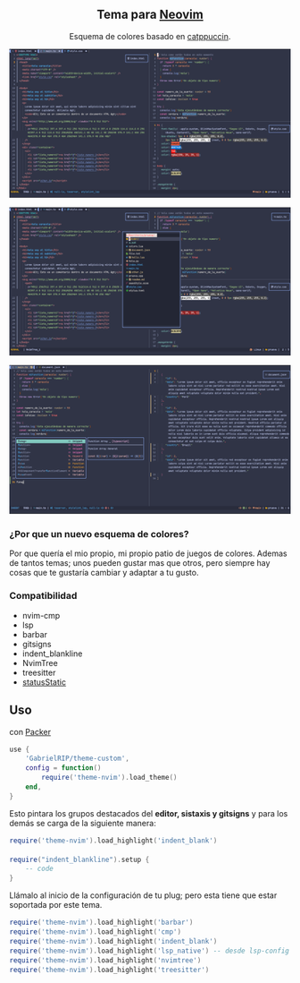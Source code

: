 <h2 align="center">
    Tema para <a href="https://github.com/neovim/neovim">Neovim</a>
</h2>

<p align="center">
    Esquema de colores basado en <a href="https://github.com/catppuccin/catppuccin">catppuccin</a>.
</p>

<p align="center">
    <img src="https://github.com/GabrielRIP/my-assets/blob/main/plugs-lua/theme-custom/image-1.png" alt="vista del thema">
</p>
<p align="center">
    <img src="https://github.com/GabrielRIP/my-assets/blob/main/plugs-lua/theme-custom/image-2.png" alt="vista del thema">
</p>
<p align="center">
    <img src="https://github.com/GabrielRIP/my-assets/blob/main/plugs-lua/theme-custom/image-3.png" alt="vista del thema">
</p>

### ¿Por que un nuevo esquema de colores?

Por que quería el mio propio, mi propio patio de juegos de colores. Ademas de tantos temas; unos pueden gustar mas que otros, pero siempre hay cosas que te gustaría cambiar y adaptar a tu gusto.

### Compatibilidad

- nvim-cmp
- lsp
- barbar
- gitsigns
- indent_blankline
- NvimTree
- treesitter
- [statusStatic](https://github.com/GabrielRIP/statusStatic)

## Uso

con [Packer](https://github.com/wbthomason/packer.nvim)

```lua
use {
    'GabrielRIP/theme-custom',
    config = function()
        require('theme-nvim').load_theme()
    end,
}
```

Esto pintara los grupos destacados del **editor, sistaxis y gitsigns** y para los demás se carga de la siguiente manera:

```lua
require('theme-nvim').load_highlight('indent_blank')

require("indent_blankline").setup {
    -- code
}
```

Llámalo al inicio de la configuración de tu plug; pero esta tiene que estar soportada por este tema.

```lua
require('theme-nvim').load_highlight('barbar')
require('theme-nvim').load_highlight('cmp')
require('theme-nvim').load_highlight('indent_blank')
require('theme-nvim').load_highlight('lsp_native') -- desde lsp-config
require('theme-nvim').load_highlight('nvimtree')
require('theme-nvim').load_highlight('treesitter')
```
